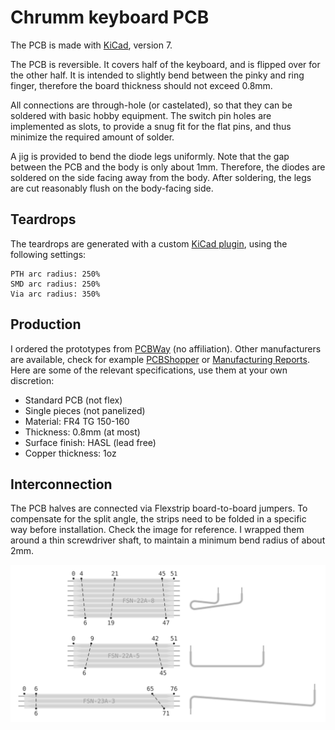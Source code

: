 Chrumm keyboard PCB
===================

The PCB is made with [KiCad], version 7.

The PCB is reversible. It covers half of the keyboard,
and is flipped over for the other half. It is intended
to slightly bend between the pinky and ring finger,
therefore the board thickness should not exceed 0.8mm.

All connections are through-hole (or castelated), so
that they can be soldered with basic hobby equipment.
The switch pin holes are implemented as slots, to
provide a snug fit for the flat pins, and thus
minimize the required amount of solder.

A jig is provided to bend the diode legs uniformly.
Note that the gap between the PCB and the body is only
about 1mm. Therefore, the diodes are soldered on the
side facing away from the body. After soldering, the
legs are cut reasonably flush on the body-facing side.

[KiCad]: https://www.kicad.org/


Teardrops
---------

The teardrops are generated with a custom [KiCad plugin],
using the following settings:

    PTH arc radius: 250%
    SMD arc radius: 250%
    Via arc radius: 350%

[KiCad plugin]: https://github.com/sevmeyer/kicad-arc-teardrops


Production
----------

I ordered the prototypes from [PCBWay] (no affiliation).
Other manufacturers are available, check for example
[PCBShopper] or [Manufacturing Reports]. Here are some of
the relevant specifications, use them at your own discretion:

- Standard PCB (not flex)
- Single pieces (not panelized)
- Material: FR4 TG 150-160
- Thickness: 0.8mm (at most)
- Surface finish: HASL (lead free)
- Copper thickness: 1oz

[PCBWay]: https://pcbway.com/
[PCBShopper]: https://pcbshopper.com/
[Manufacturing Reports]: https://manufacturingreports.com/category/electronics/rigid-pcb-fabrication/


Interconnection
---------------

The PCB halves are connected via Flexstrip board-to-board jumpers.
To compensate for the split angle, the strips need to be folded in
a specific way before installation. Check the image for reference.
I wrapped them around a thin screwdriver shaft, to maintain a
minimum bend radius of about 2mm.

![Fold lines for flexstrip jumpers](../images/flexstrip.svg)
